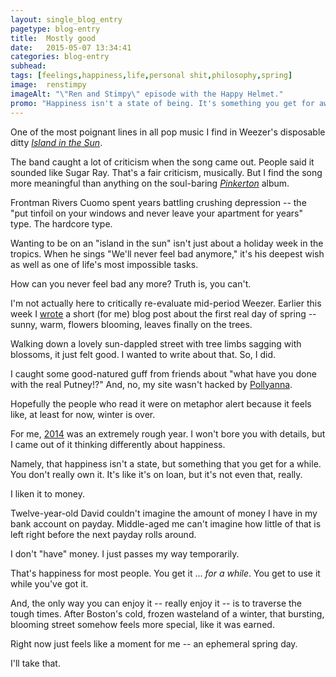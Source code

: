 ```yaml
---
layout: single_blog_entry
pagetype: blog-entry
title:  Mostly good
date:   2015-05-07 13:34:41
categories: blog-entry
subhead:
tags: [feelings,happiness,life,personal shit,philosophy,spring]
image:  renstimpy
imageAlt: "\"Ren and Stimpy\" episode with the Happy Helmet."
promo: "Happiness isn't a state of being. It's something you get for awhile."
---  
```


One of the most poignant lines in all pop music I find in Weezer's disposable ditty *[Island in the Sun][1]*.

The band caught a lot of criticism when the song came out. People said it sounded like Sugar Ray. That's a fair criticism, musically. But I find the song more meaningful than anything on the soul-baring *[Pinkerton][2]* album.

Frontman Rivers Cuomo spent years battling crushing depression -- the "put tinfoil on your windows and never leave your apartment for years" type. The hardcore type.

Wanting to be on an "island in the sun" isn't just about a holiday week in the tropics. When he sings "We'll never feel bad anymore," it's his deepest wish as well as one of life's most impossible tasks.

How can you never feel bad any more? Truth is, you can't.

[1]:https://open.spotify.com/track/2MLHyLy5z5l5YRp7momlgw
[2]:https://open.spotify.com/album/3jWhmYMAWw5NvHTTeiQtfl

I'm not actually here to critically re-evaluate mid-period Weezer. Earlier this week I [wrote][3] a short (for me) blog post about the first real day of spring -- sunny, warm, flowers blooming, leaves finally on the trees.

Walking down a lovely sun-dappled street with tree limbs sagging with blossoms, it just felt good. I wanted to write about that. So, I did.

I caught some good-natured guff from friends about "what have you done with the real Putney!?" And, no, my site wasn't hacked by [Pollyanna][4].

Hopefully the people who read it were on metaphor alert because it feels like, at least for now, winter is over.

For me, [2014][5] was an extremely rough year. I won't bore you with details, but I came out of it thinking differently about happiness.

Namely, that happiness isn't a state, but something that you get for a while. You don't really own it. It's like it's on loan, but it's not even that, really.

I liken it to money.

Twelve-year-old David couldn't imagine the amount of money I have in my bank account on payday. Middle-aged me can't imagine how little of that is left right before the next payday rolls around.

I don't "have" money. I just passes my way temporarily.

That's happiness for most people. You get it ... *for a while*. You get to use it while you've got it.

And, the only way you can enjoy it -- really enjoy it -- is to traverse the tough times. After Boston's cold, frozen wasteland of a winter, that bursting, blooming street somehow feels more special, like it was earned.

Right now just feels like a moment for me -- an ephemeral spring day.

I'll take that.

[3]: http://www.davidputney.com/2015/05/somewhere-thats-green.html
[4]: http://www.imdb.com/title/tt0054195/?ref_=nv_sr_2
[5]: http://www.davidputney.com/2015/01/2014----looking-back-looking-forward.html

